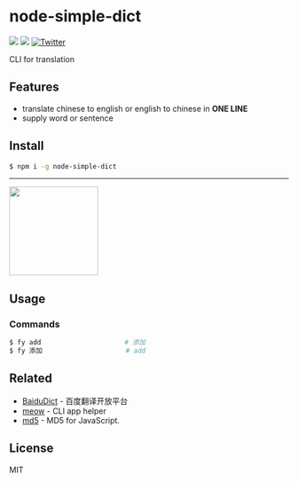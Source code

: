 # node-simple-dict
[![](https://github.com/fanfoujs/nofan/workflows/Node/badge.svg)](https://github.com/twoheartliu/node-simple-dict)
[![](https://img.shields.io/github/license/twoheartliu/node-two-do?color=MIT)](https://github.com/twoheartliu/node-simple-dict/blob/master/LICENSE)
[![Twitter](https://img.shields.io/twitter/url?color=call&label=liutwoheart&style=social&url=https%3A%2F%2Ftwitter.com%2Fliutwoheart)](https://twitter.com/intent/tweet?text=Wow:&url=https%3A%2F%2Fgithub.com%2Ftwoheartliu%2Fnode-two-do)

CLI for translation


## Features

- translate chinese to english or english to chinese in **ONE LINE**
- supply word or sentence

## Install

```bash
$ npm i -g node-simple-dict
```

---

<a href="https://www.patreon.com/twoheart/creators">
	<img src="https://c5.patreon.com/external/logo/become_a_patron_button@2x.png" width="160">
</a>


## Usage

### Commands

```bash
$ fy add                     # 添加
$ fy 添加                     # add
```

## Related
- [BaiduDict](https://fanyi-api.baidu.com) - 百度翻译开放平台
- [meow](https://github.com/sindresorhus/meow) - CLI app helper
- [md5](https://www.npmjs.com/package/md5) - MD5 for JavaScript.

## License

MIT
